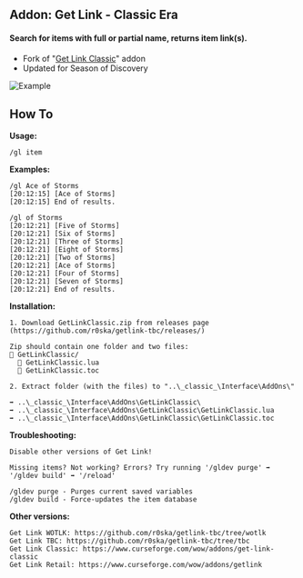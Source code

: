 ## Addon: Get Link - Classic Era
#### Search for items with full or partial name, returns item link(s).
- Fork of "[Get Link Classic](https://github.com/vxjt/getlink)" addon
- Updated for Season of Discovery

![Example](https://i.imgur.com/ydjzZNk.png)
  
## How To
**Usage:**
```
/gl item
```

**Examples:**
```
/gl Ace of Storms
[20:12:15] [Ace of Storms]
[20:12:15] End of results.

/gl of Storms
[20:12:21] [Five of Storms]
[20:12:21] [Six of Storms]
[20:12:21] [Three of Storms]
[20:12:21] [Eight of Storms]
[20:12:21] [Two of Storms]
[20:12:21] [Ace of Storms]
[20:12:21] [Four of Storms]
[20:12:21] [Seven of Storms]
[20:12:21] End of results.
```

**Installation:**
```
1. Download GetLinkClassic.zip from releases page (https://github.com/r0ska/getlink-tbc/releases/)

Zip should contain one folder and two files:
📁 GetLinkClassic/
  📜 GetLinkClassic.lua
  📜 GetLinkClassic.toc

2. Extract folder (with the files) to "..\_classic_\Interface\AddOns\"

➡️ ..\_classic_\Interface\AddOns\GetLinkClassic\
➡️ ..\_classic_\Interface\AddOns\GetLinkClassic\GetLinkClassic.lua
➡️ ..\_classic_\Interface\AddOns\GetLinkClassic\GetLinkClassic.toc
```

**Troubleshooting:**
```
Disable other versions of Get Link!

Missing items? Not working? Errors? Try running '/gldev purge' ➡️ '/gldev build' ➡️ '/reload'

/gldev purge - Purges current saved variables
/gldev build - Force-updates the item database
```

**Other versions:**
```
Get Link WOTLK: https://github.com/r0ska/getlink-tbc/tree/wotlk
Get Link TBC: https://github.com/r0ska/getlink-tbc/tree/tbc
Get Link Classic: https://www.curseforge.com/wow/addons/get-link-classic
Get Link Retail: https://www.curseforge.com/wow/addons/getlink
```
